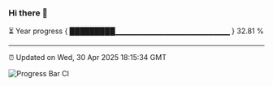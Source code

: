 ### Hi there 👋

⏳ Year progress { █████████▁▁▁▁▁▁▁▁▁▁▁▁▁▁▁▁▁▁▁▁▁ } 32.81 %

---

⏰ Updated on Wed, 30 Apr 2025 18:15:34 GMT

![Progress Bar CI](https://github.com/Shyam-Makwana/GitHub-Actions-Demo/workflows/Progress%20Bar%20CI/badge.svg)
